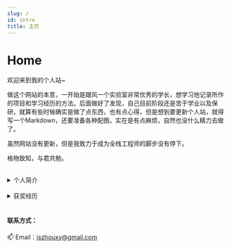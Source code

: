 ```yaml
---
slug: /
id: intro
title: 主页
---
```


# Home

欢迎来到我的个人站~

做这个网站的本意，一开始是跟风一个实验室非常优秀的学长，想学习他记录所作的项目和学习经历的方法。后面做好了发现，自己目前阶段还是苦于学业以及保研，就算有些时候确实是做了点东西，也有点心得，但是想到要更新个人站，就得写一个Markdown，还要准备各种配图，实在是有点麻烦，自然也没什么精力去做了。

虽然网站没有更新，但是我致力于成为全栈工程师的脚步没有停下。

格物致知，与君共勉。



<br/>

<details>
    <summary>个人简介</summary>
    <div>
        ▹ 	擅长STM32嵌入式开发，有在该平台下进行电机闭环控制、底盘运动、路径规划、路径跟踪的经验；会使用STM32的通讯协议（CAN、UART、SPI）与其他设备进行通讯；会使用FreeRTOS嵌入式操作系统，知道FreeRTOS的内部运行机制<br/>
        ▹ 	熟悉Linux系统的基本操作，有在Linux系统下使用ROS、rviz的经验<br/>
        ▹ 	有在Windows/Linux下进行跨平台GUI库QT的开发经验<br/>
        ▹  	会使用AD、立创EDA进行硬件设计
    </div>
</details>

<br/>

<details>
    <summary>获奖经历</summary>
    <div>
        ▹	全国大学生机器人大赛2023ROBOCON机器马术竞速赛 国家一等奖；<br/>
        ▹	全国大学生机器人大赛2023ROBOCON机器马术障碍赛 国家二等奖；<br/>
        ▹	全国大学生机器人大赛2023ROBOCON吴哥之花 国家二等奖<br/>
        ▹	全国大学生机器人大赛2021ROBOCON机器马术赛 国家二等奖；<br/>
        ▹	全国大学生机器人大赛2021ROBOCON投壶行殇 国家二等奖；<br/>
        ▹	全国大学生机器人大赛2022ROBOCON队长 同创辉煌 国家二等奖；<br/>
        ▹	全国大学生机器人大赛2022ROBOCON队长 机器马术赛 国家二等奖；<br/>
        ▹	全国大学生机器人大赛RoboMaster大赛 Sim2Real仿真赛 优秀奖；<br/>
        ▹	中国机器人大赛武术擂台赛 国家三等奖；<br/>
        ▹	全国大学生机械创新设计大赛 队长 湖北赛区 二等奖；<br/>
        ▹	中国高校智能机器人创意大赛 队长 湖北赛区 一等奖；<br/>
        ▹	全国大学生工程训练大赛 湖北赛区 二等奖；
    </div>
</details>







<br/>

#### 联系方式：

📫 Email：iszhouxy@gmail.com 